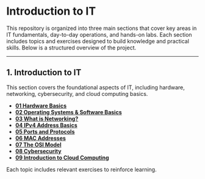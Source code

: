 # Introduction to IT

This repository is organized into three main sections that cover key areas in IT fundamentals, day-to-day operations, and hands-on labs. Each section includes topics and exercises designed to build knowledge and practical skills. Below is a structured overview of the project.

---

## 1. Introduction to IT
This section covers the foundational aspects of IT, including hardware, networking, cybersecurity, and cloud computing basics.

- **[01 Hardware Basics](Introduction_to_IT/01_Hardware_Basics_Pt1/)**  
- **[02 Operating Systems & Software Basics](Introduction_to_IT/03_Operating_Systems_Software_Basics/)**
- **[03 What is Networking?](Introduction_to_IT/04_Networking_Basics/)**
- **[04 IPv4 Address Basics](Introduction_to_IT/05_IPv4_Address_Basics/)**
- **[05 Ports and Protocols](Introduction_to_IT/06_Ports_and_Protocols/)**
- **[06 MAC Addresses](Introduction_to_IT/07_MAC_Addresses/)**
- **[07 The OSI Model](Introduction_to_IT/08_OSI_Model/)**
- **[08 Cybersecurity](Introduction_to_IT/09_Cybersecurity/)**
- **[09 Introduction to Cloud Computing](Introduction_to_IT/10_Cloud_Computing/)**

Each topic includes relevant exercises to reinforce learning.
